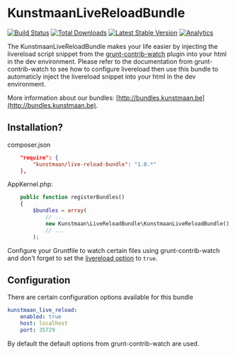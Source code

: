 # KunstmaanLiveReloadBundle

[![Build Status](https://travis-ci.org/Kunstmaan/KunstmaanLiveReloadBundle.png?branch=master)](http://travis-ci.org/Kunstmaan/KunstmaanLiveReloadBundle)
[![Total Downloads](https://poser.pugx.org/kunstmaan/live-reload-bundle/downloads.png)](https://packagist.org/packages/kunstmaan/live-reload-bundle)
[![Latest Stable Version](https://poser.pugx.org/kunstmaan/live-reload-bundle/v/stable.png)](https://packagist.org/packages/kunstmaan/live-reload-bundle)
[![Analytics](https://ga-beacon.appspot.com/UA-3160735-7/Kunstmaan/KunstmaanLiveReloadBundle)](https://github.com/igrigorik/ga-beacon)

The KunstmaanLiveReloadBundle makes your life easier by injecting the livereload script snippet from the [grunt-contrib-watch](https://github.com/gruntjs/grunt-contrib-watch) plugin into your html in the dev environment. Please refer to the documentation from grunt-contrib-watch to see how to configure livereload then use this bundle to automaticly inject the livereload snippet into your html in the dev environment.

More information about our bundles: [http://bundles.kunstmaan.be](http://bundles.kunstmaan.be).

## Installation?

composer.json
```json
    "require": {
        "kunstmaan/live-reload-bundle": "1.0.*"
    },
```

AppKernel.php:
```php
    public function registerBundles()
    {
        $bundles = array(
            // ...
            new Kunstmaan\LiveReloadBundle\KunstmaanLiveReloadBundle(),
            // ...
        );
```

Configure your Gruntfile to watch certain files using grunt-contrib-watch and don't forget to set the [livereload option](https://github.com/gruntjs/grunt-contrib-watch#live-reloading) to ```true```.

## Configuration
There are certain configuration options available for this bundle

```yaml
kunstmaan_live_reload:
    enabled: true
    host: localhost
    port: 35729
```

By default the default options from grunt-contrib-watch are used.
